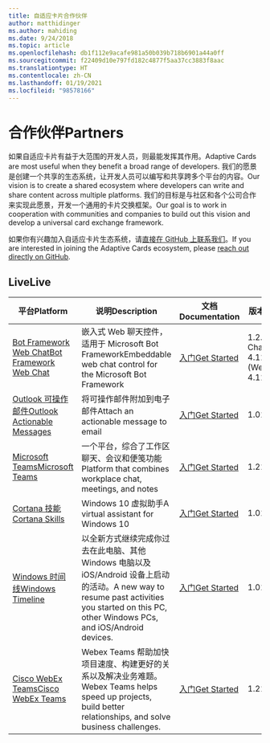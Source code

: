 ```yaml
---
title: 自适应卡片合作伙伴
author: matthidinger
ms.author: mahiding
ms.date: 9/24/2018
ms.topic: article
ms.openlocfilehash: db1f112e9acafe981a50b039b718b6901a44a0ff
ms.sourcegitcommit: f22409d10e797fd182c4877f5aa37cc3883f8aac
ms.translationtype: HT
ms.contentlocale: zh-CN
ms.lasthandoff: 01/19/2021
ms.locfileid: "98578166"
---
```

# <a name="partners"></a><span data-ttu-id="a4448-102">合作伙伴</span><span class="sxs-lookup"><span data-stu-id="a4448-102">Partners</span></span>

<span data-ttu-id="a4448-103">如果自适应卡片有益于大范围的开发人员，则最能发挥其作用。</span><span class="sxs-lookup"><span data-stu-id="a4448-103">Adaptive Cards are most useful when they benefit a broad range of developers.</span></span> <span data-ttu-id="a4448-104">我们的愿景是创建一个共享的生态系统，让开发人员可以编写和共享跨多个平台的内容。</span><span class="sxs-lookup"><span data-stu-id="a4448-104">Our vision is to create a shared ecosystem where developers can write and share content across multiple platforms.</span></span> <span data-ttu-id="a4448-105">我们的目标是与社区和各个公司合作来实现此愿景，开发一个通用的卡片交换框架。</span><span class="sxs-lookup"><span data-stu-id="a4448-105">Our goal is to work in cooperation with communities and companies to build out this vision and develop a universal card exchange framework.</span></span>

<span data-ttu-id="a4448-106">如果你有兴趣加入自适应卡片生态系统，请[直接在 GitHub 上联系我们](https://github.com/Microsoft/AdaptiveCards)。</span><span class="sxs-lookup"><span data-stu-id="a4448-106">If you are interested in joining the Adaptive Cards ecosystem, please [reach out directly on GitHub](https://github.com/Microsoft/AdaptiveCards).</span></span>

## <a name="live"></a><span data-ttu-id="a4448-107">Live</span><span class="sxs-lookup"><span data-stu-id="a4448-107">Live</span></span>

<span data-ttu-id="a4448-108">平台</span><span class="sxs-lookup"><span data-stu-id="a4448-108">Platform</span></span> | <span data-ttu-id="a4448-109">说明</span><span class="sxs-lookup"><span data-stu-id="a4448-109">Description</span></span> | <span data-ttu-id="a4448-110">文档</span><span class="sxs-lookup"><span data-stu-id="a4448-110">Documentation</span></span> | <span data-ttu-id="a4448-111">版本</span><span class="sxs-lookup"><span data-stu-id="a4448-111">Version</span></span>
---------|-------------|---------------|---------
[<span data-ttu-id="a4448-112">Bot Framework Web Chat</span><span class="sxs-lookup"><span data-stu-id="a4448-112">Bot Framework Web Chat</span></span>](https://github.com/Microsoft/BotFramework-WebChat)  | <span data-ttu-id="a4448-113">嵌入式 Web 聊天控件，适用于 Microsoft Bot Framework</span><span class="sxs-lookup"><span data-stu-id="a4448-113">Embeddable web chat control for the Microsoft Bot Framework</span></span> | [<span data-ttu-id="a4448-114">入门</span><span class="sxs-lookup"><span data-stu-id="a4448-114">Get Started</span></span>](https://docs.microsoft.com/adaptive-cards/get-started/bots) | <span data-ttu-id="a4448-115">1.2.6 (Web Chat 4.11.0)</span><span class="sxs-lookup"><span data-stu-id="a4448-115">1.2.6 (Web Chat 4.11.0)</span></span>
[<span data-ttu-id="a4448-116">Outlook 可操作邮件</span><span class="sxs-lookup"><span data-stu-id="a4448-116">Outlook Actionable Messages</span></span>](https://docs.microsoft.com/outlook/actionable-messages/)  | <span data-ttu-id="a4448-117">将可操作邮件附加到电子邮件</span><span class="sxs-lookup"><span data-stu-id="a4448-117">Attach an actionable message to email</span></span> | [<span data-ttu-id="a4448-118">入门</span><span class="sxs-lookup"><span data-stu-id="a4448-118">Get Started</span></span>](https://docs.microsoft.com/outlook/actionable-messages/) | <span data-ttu-id="a4448-119">1.0</span><span class="sxs-lookup"><span data-stu-id="a4448-119">1.0</span></span>
[<span data-ttu-id="a4448-120">Microsoft Teams</span><span class="sxs-lookup"><span data-stu-id="a4448-120">Microsoft Teams</span></span>](https://products.office.com/microsoft-teams/group-chat-software) | <span data-ttu-id="a4448-121">一个平台，综合了工作区聊天、会议和便笺功能</span><span class="sxs-lookup"><span data-stu-id="a4448-121">Platform that combines workplace chat, meetings, and notes</span></span> | [<span data-ttu-id="a4448-122">入门</span><span class="sxs-lookup"><span data-stu-id="a4448-122">Get Started</span></span>](https://docs.microsoft.com/microsoftteams/platform/concepts/cards/cards-reference#adaptive-card) | <span data-ttu-id="a4448-123">1.2</span><span class="sxs-lookup"><span data-stu-id="a4448-123">1.2</span></span>
[<span data-ttu-id="a4448-124">Cortana 技能</span><span class="sxs-lookup"><span data-stu-id="a4448-124">Cortana Skills</span></span>](https://docs.microsoft.com/cortana/skills/adaptive-cards) | <span data-ttu-id="a4448-125">Windows 10 虚拟助手</span><span class="sxs-lookup"><span data-stu-id="a4448-125">A virtual assistant for Windows 10</span></span> | [<span data-ttu-id="a4448-126">入门</span><span class="sxs-lookup"><span data-stu-id="a4448-126">Get Started</span></span>](https://docs.microsoft.com/adaptive-cards/get-started/bots) | <span data-ttu-id="a4448-127">1.0</span><span class="sxs-lookup"><span data-stu-id="a4448-127">1.0</span></span>
[<span data-ttu-id="a4448-128">Windows 时间线</span><span class="sxs-lookup"><span data-stu-id="a4448-128">Windows Timeline</span></span>](https://blogs.windows.com/windowsexperience/2017/12/19/announcing-windows-10-insider-preview-build-17063-pc/) | <span data-ttu-id="a4448-129">以全新方式继续完成你过去在此电脑、其他 Windows 电脑以及 iOS/Android 设备上启动的活动。</span><span class="sxs-lookup"><span data-stu-id="a4448-129">A new way to resume past activities you started on this PC, other Windows PCs, and iOS/Android devices.</span></span> | [<span data-ttu-id="a4448-130">入门</span><span class="sxs-lookup"><span data-stu-id="a4448-130">Get Started</span></span>](https://docs.microsoft.com/adaptive-cards/get-started/windows) | <span data-ttu-id="a4448-131">1.0</span><span class="sxs-lookup"><span data-stu-id="a4448-131">1.0</span></span>
[<span data-ttu-id="a4448-132">Cisco WebEx Teams</span><span class="sxs-lookup"><span data-stu-id="a4448-132">Cisco WebEx Teams</span></span>](https://www.webex.com/team-collaboration.html) | <span data-ttu-id="a4448-133">Webex Teams 帮助加快项目速度、构建更好的关系以及解决业务难题。</span><span class="sxs-lookup"><span data-stu-id="a4448-133">Webex Teams helps speed up projects, build better relationships, and solve business challenges.</span></span> | [<span data-ttu-id="a4448-134">入门</span><span class="sxs-lookup"><span data-stu-id="a4448-134">Get Started</span></span>](https://developer.webex.com/docs/api/guides/cards) | <span data-ttu-id="a4448-135">1.2</span><span class="sxs-lookup"><span data-stu-id="a4448-135">1.2</span></span>
